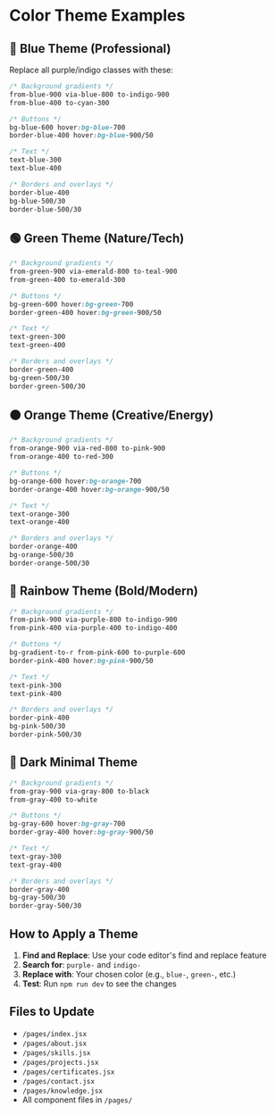# Color Theme Examples

## 🔵 Blue Theme (Professional)
Replace all purple/indigo classes with these:

```css
/* Background gradients */
from-blue-900 via-blue-800 to-indigo-900
from-blue-400 to-cyan-300

/* Buttons */
bg-blue-600 hover:bg-blue-700
border-blue-400 hover:bg-blue-900/50

/* Text */
text-blue-300
text-blue-400

/* Borders and overlays */
border-blue-400
bg-blue-500/30
border-blue-500/30
```

## 🟢 Green Theme (Nature/Tech)
```css
/* Background gradients */
from-green-900 via-emerald-800 to-teal-900
from-green-400 to-emerald-300

/* Buttons */
bg-green-600 hover:bg-green-700
border-green-400 hover:bg-green-900/50

/* Text */
text-green-300
text-green-400

/* Borders and overlays */
border-green-400
bg-green-500/30
border-green-500/30
```

## 🟠 Orange Theme (Creative/Energy)
```css
/* Background gradients */
from-orange-900 via-red-800 to-pink-900
from-orange-400 to-red-300

/* Buttons */
bg-orange-600 hover:bg-orange-700
border-orange-400 hover:bg-orange-900/50

/* Text */
text-orange-300
text-orange-400

/* Borders and overlays */
border-orange-400
bg-orange-500/30
border-orange-500/30
```

## 🌈 Rainbow Theme (Bold/Modern)
```css
/* Background gradients */
from-pink-900 via-purple-800 to-indigo-900
from-pink-400 via-purple-400 to-indigo-400

/* Buttons */
bg-gradient-to-r from-pink-600 to-purple-600
border-pink-400 hover:bg-pink-900/50

/* Text */
text-pink-300
text-pink-400

/* Borders and overlays */
border-pink-400
bg-pink-500/30
border-pink-500/30
```

## 🎨 Dark Minimal Theme
```css
/* Background gradients */
from-gray-900 via-gray-800 to-black
from-gray-400 to-white

/* Buttons */
bg-gray-600 hover:bg-gray-700
border-gray-400 hover:bg-gray-900/50

/* Text */
text-gray-300
text-gray-400

/* Borders and overlays */
border-gray-400
bg-gray-500/30
border-gray-500/30
```

## How to Apply a Theme

1. **Find and Replace**: Use your code editor's find and replace feature
2. **Search for**: `purple-` and `indigo-`
3. **Replace with**: Your chosen color (e.g., `blue-`, `green-`, etc.)
4. **Test**: Run `npm run dev` to see the changes

## Files to Update
- `/pages/index.jsx`
- `/pages/about.jsx`
- `/pages/skills.jsx`
- `/pages/projects.jsx`
- `/pages/certificates.jsx`
- `/pages/contact.jsx`
- `/pages/knowledge.jsx`
- All component files in `/pages/` 